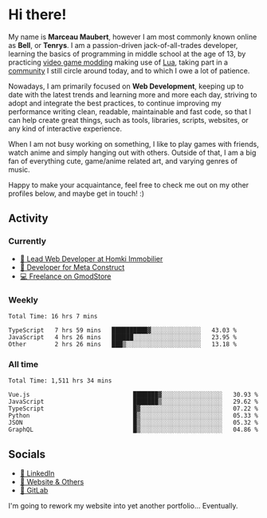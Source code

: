 # Hi there!

My name is **Marceau Maubert**, however I am most commonly known online as **Bell**, or **Tenrys**. I am a passion-driven jack-of-all-trades developer, learning the basics of programming in middle school at the age of 13, by practicing [video game modding](https://garrysmod.com) making use of [Lua](https://lua.org), taking part in a [community](https://metastruct.net) I still circle around today, and to which I owe a lot of patience.

Nowadays, I am primarily focused on **Web Development**, keeping up to date with the latest trends and learning more and more each day, striving to adopt  and integrate the best practices, to continue improving my performance writing clean, readable, maintainable and fast code, so that I can help create great things, such as tools, libraries, scripts, websites, or any kind of interactive experience.

When I am not busy working on something, I like to play games with friends, watch anime and simply hanging out with others. Outside of that, I am a big fan of everything cute, game/anime related art, and varying genres of music.

Happy to make your acquaintance, feel free to check me out on my other profiles below, and maybe get in touch! :)

## Activity

### Currently

- [🏢 Lead Web Developer at Homki Immobilier](https://homki-immobilier.com)
- [🎈 Developer for Meta Construct](https://metastruct.net)
- [💻 Freelance on GmodStore](https://www.gmodstore.com/users/Tenrys)

### Weekly
<!--START_SECTION:wakaWeekly-->

```text
Total Time: 16 hrs 7 mins

TypeScript   7 hrs 59 mins   ██████████▓░░░░░░░░░░░░░░   43.03 %
JavaScript   4 hrs 26 mins   ██████░░░░░░░░░░░░░░░░░░░   23.95 %
Other        2 hrs 26 mins   ███▒░░░░░░░░░░░░░░░░░░░░░   13.18 %
```

<!--END_SECTION:wakaWeekly-->

### All time
<!--START_SECTION:wakaTotal-->

```text
Total Time: 1,511 hrs 34 mins

Vue.js                             ███████▓░░░░░░░░░░░░░░░░░   30.93 %
JavaScript                         ███████▒░░░░░░░░░░░░░░░░░   29.62 %
TypeScript                         █▓░░░░░░░░░░░░░░░░░░░░░░░   07.22 %
Python                             █▒░░░░░░░░░░░░░░░░░░░░░░░   05.33 %
JSON                               █▒░░░░░░░░░░░░░░░░░░░░░░░   05.32 %
GraphQL                            █▒░░░░░░░░░░░░░░░░░░░░░░░   04.86 %
```

<!--END_SECTION:wakaTotal-->

## Socials

- [👔 LinkedIn](https://www.linkedin.com/in/marceau-maubert)
- [🔗 Website & Others](https://bell.moe)
- [🦊 GitLab](https://gitlab.com/Tenrys)

I'm going to rework my website into yet another portfolio... Eventually.
